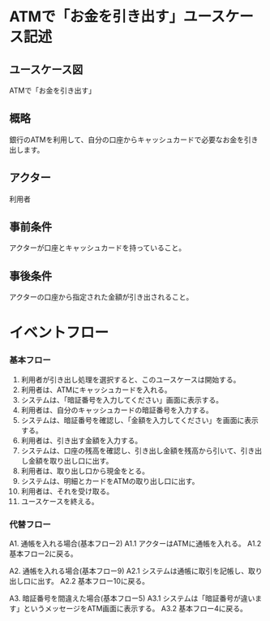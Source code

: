 # ATMで「お金を引き出す」ユースケース記述
## ユースケース図
ATMで「お金を引き出す」
## 概略
銀行のATMを利用して、自分の口座からキャッシュカードで必要なお金を引き出します。
## アクター
利用者
## 事前条件
アクターが口座とキャッシュカードを持っていること。
## 事後条件
アクターの口座から指定された金額が引き出されること。
# イベントフロー
### 基本フロー
1. 利用者が引き出し処理を選択すると、このユースケースは開始する。
2. 利用者は、ATMにキャッシュカードを入れる。
3. システムは、「暗証番号を入力してください」画面に表示する。
4. 利用者は、自分のキャッシュカードの暗証番号を入力する。
5. システムは、暗証番号を確認し、「金額を入力してください」を画面に表示する。
6. 利用者は、引き出す金額を入力する。
7. システムは、口座の残高を確認し、引き出し金額を残高から引いて、引き出し金額を取り出し口に出す。
8. 利用者は、取り出し口から現金をとる。
9. システムは、明細とカードをATMの取り出し口に出す。
10. 利用者は、それを受け取る。
11. ユースケースを終える。
### 代替フロー
A1. 通帳を入れる場合(基本フロー2)
A1.1 アクターはATMに通帳を入れる。
A1.2 基本フロー2に戻る。

A2. 通帳を入れる場合(基本フロー9)
A2.1 システムは通帳に取引を記帳し、取り出し口に出す。
A2.2 基本フロー10に戻る。

A3. 暗証番号を間違えた場合(基本フロー5)
A3.1 システムは「暗証番号が違います」というメッセージをATM画面に表示する。
A3.2 基本フロー4に戻る。